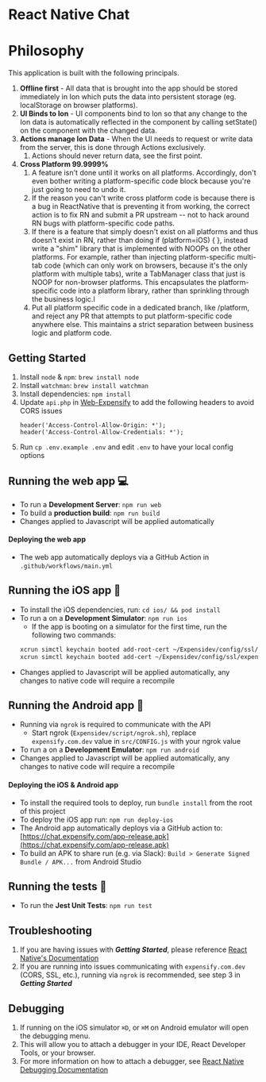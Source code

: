 # React Native Chat

# Philosophy
This application is built with the following principals.
1. **Offline first** - All data that is brought into the app should be stored immediately in Ion which puts the data into persistent storage (eg. localStorage on browser platforms).
1. **UI Binds to Ion** - UI components bind to Ion so that any change to the Ion data is automatically reflected in the component by calling setState() on the component with the changed data.
1. **Actions manage Ion Data** - When the UI needs to request or write data from the server, this is done through Actions exclusively.
    1. Actions should never return data, see the first point.
1. **Cross Platform 99.9999%**
    1. A feature isn't done until it works on all platforms.  Accordingly, don't even bother writing a platform-specific code block because you're just going to need to undo it.
    1. If the reason you can't write cross platform code is because there is a bug in ReactNative that is preventing it from working, the correct action is to fix RN and submit a PR upstream -- not to hack around RN bugs with platform-specific code paths.
    1. If there is a feature that simply doesn't exist on all platforms and thus doesn't exist in RN, rather than doing if (platform=iOS) { }, instead write a "shim" library that is implemented with NOOPs on the other platforms.  For example, rather than injecting platform-specific multi-tab code (which can only work on browsers, because it's the only platform with multiple tabs), write a TabManager class that just is NOOP for non-browser platforms.  This encapsulates the platform-specific code into a platform library, rather than sprinkling through the business logic.l
    1. Put all platform specific code in a dedicated branch, like /platform, and reject any PR that attempts to put platform-specific code anywhere else.  This maintains a strict separation between business logic and platform code.

## Getting Started
1. Install `node` & `npm`: `brew install node`
2. Install `watchman`: `brew install watchman`
3. Install dependencies: `npm install`
4. Update `api.php` in [Web-Expensify](https://github.com/Expensify/Web-Expensify/blob/3ae46d91a037db3ae6bdefa3b82313431759565f/api.php#L22) to add the following headers to avoid CORS issues
    ```
    header('Access-Control-Allow-Origin: *');
    header('Access-Control-Allow-Credentials: *');
    ```
5. Run `cp .env.example .env` and edit `.env` to have your local config options


## Running the web app 💻
* To run a **Development Server**: `npm run web`
* To build a **production build**: `npm run build`
* Changes applied to Javascript will be applied automatically

#### Deploying the web app
* The web app automatically deploys via a GitHub Action in `.github/workflows/main.yml`

## Running the iOS app 📱
* To install the iOS dependencies, run: `cd ios/ && pod install`
* To run a on a **Development Simulator**: `npm run ios`
    * If the app is booting on a simulator for the first time, run the following two commands:
    ```bash
    xcrun simctl keychain booted add-root-cert ~/Expensidev/config/ssl/rootCA.crt #Adds root cert and trusts it
    xcrun simctl keychain booted add-cert ~/Expensidev/config/ssl/expensify.com.dev.pem #Adds .dev cert and trusts it
    ```
* Changes applied to Javascript will be applied automatically, any changes to native code will require a recompile

## Running the Android app 🤖
* Running via `ngrok` is required to communicate with the API
    * Start ngrok (`Expensidev/script/ngrok.sh`), replace `expensify.com.dev` value in `src/CONFIG.js` with your ngrok value
* To run a on a **Development Emulator**: `npm run android`
* Changes applied to Javascript will be applied automatically, any changes to native code will require a recompile

#### Deploying the iOS & Android app
* To install the required tools to deploy, run `bundle install` from the root of this project
* To deploy the iOS app run: `npm run deploy-ios`
* The Android app automatically deploys via a GitHub action to: [https://chat.expensify.com/app-release.apk](https://chat.expensify.com/app-release.apk)
* To build an APK to share run (e.g. via Slack): `Build > Generate Signed Bundle / APK...` from Android Studio 

## Running the tests 🎰
* To run the **Jest Unit Tests**: `npm run test`

## Troubleshooting
1. If you are having issues with **_Getting Started_**, please reference [React Native's Documentation](https://reactnative.dev/docs/environment-setup)
2. If you are running into issues communicating with `expensify.com.dev` (CORS, SSL, etc.), running via `ngrok` is recommended, see step 3 in **_Getting Started_**

## Debugging
1. If running on the iOS simulator `⌘D`, or `⌘M` on Android emulator will open the debugging menu. 
2. This will allow you to attach a debugger in your IDE, React Developer Tools, or your browser. 
3. For more information on how to attach a debugger, see [React Native Debugging Documentation](https://reactnative.dev/docs/debugging#chrome-developer-tools)
